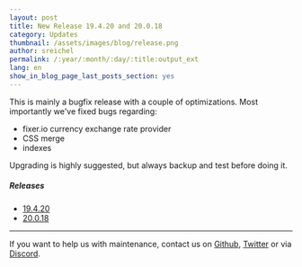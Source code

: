 ```yaml
---
layout: post
title: New Release 19.4.20 and 20.0.18
category: Updates
thumbnail: /assets/images/blog/release.png
author: sreichel
permalink: /:year/:month/:day/:title:output_ext
lang: en
show_in_blog_page_last_posts_section: yes
---
```


This is mainly a bugfix release with a couple of optimizations.
Most importantly we've fixed bugs regarding:

- fixer.io currency exchange rate provider
- CSS merge
- indexes

Upgrading is highly suggested, but always backup and test before doing it.

##### Releases

- [19.4.20](https://github.com/OpenMage/magento-lts/releases/tag/v19.4.20)
- [20.0.18](https://github.com/OpenMage/magento-lts/releases/tag/v20.0.18)

---

If you want to help us with maintenance, contact us on [Github](https://github.com/OpenMage/magento-lts), [Twitter](https://twitter.com/OpenMageProject) or via [Discord](https://discord.gg/EV8aNbU).
